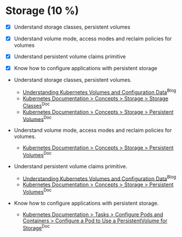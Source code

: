 # Storage (10 %)

- [x] Understand storage classes, persistent volumes
- [x] Understand volume mode, access modes and reclaim policies for volumes
- [x] Understand persistent volume claims primitive
- [x] Know how to configure applications with persistent storage


- Understand storage classes, persistent volumes.

    - [Understanding Kubernetes Volumes and Configuration Data](https://teckbootcamps.com/understanding-kubernetes-volumes-and-configuration-data/)<sup>Blog</sup>
    - [Kubernetes Documentation > Concepts > Storage > Storage Classes](https://kubernetes.io/docs/concepts/storage/storage-classes/)<sup>Doc</sup>
    - [Kubernetes Documentation > Concepts > Storage > Persistent Volumes](https://kubernetes.io/docs/concepts/storage/persistent-volumes/)<sup>Doc</sup>

- Understand volume mode, access modes and reclaim policies for volumes.

    - [Kubernetes Documentation > Concepts > Storage > Persistent Volumes](https://kubernetes.io/docs/concepts/storage/persistent-volumes/#persistent-volumes)<sup>Doc</sup>

- Understand persistent volume claims primitive.
    - [Understanding Kubernetes Volumes and Configuration Data](https://teckbootcamps.com/understanding-kubernetes-volumes-and-configuration-data/)<sup>Blog</sup>
    - [Kubernetes Documentation > Concepts > Storage > Persistent Volumes](https://kubernetes.io/docs/concepts/storage/persistent-volumes/#persistentvolumeclaims)<sup>Doc</sup>

- Know how to configure applications with persistent storage.

    - [Kubernetes Documentation > Tasks > Configure Pods and Containers > Configure a Pod to Use a PersistentVolume for Storage](https://kubernetes.io/docs/tasks/configure-pod-container/configure-persistent-volume-storage/#create-a-persistentvolume)<sup>Doc</sup>
